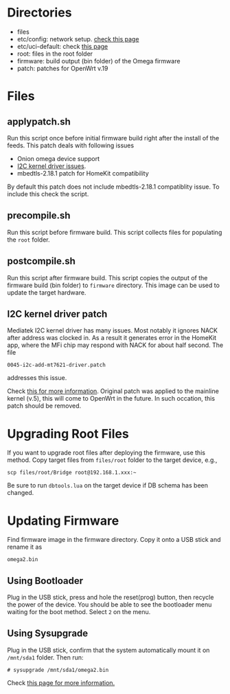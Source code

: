 # Directories

* files
 * etc/config: network setup. [check this page](https://openwrt.org/docs/guide-user/network/start)
 * etc/uci-default: check [this page](https://openwrt.org/docs/guide-developer/uci-defaults)
 * root: files in the root folder
* firmware: build output (bin folder) of the Omega firmware
* patch: patches for OpenWrt v.19

# Files

## applypatch.sh

Run this script once before initial firmware build right after the install of
the feeds. This patch deals with following issues

* Onion omega device support
* [I2C kernel driver issues](https://github.com/torvalds/linux/commit/d04913ec5f89f13760f8e8411c93cee542560d68#diff-4f54f28306d99ae2ce0aa45f235f7e14).
* mbedtls-2.18.1 patch for HomeKit compatibility


By default this patch does not include mbedtls-2.18.1 compatiblity issue.
To include this check the script.


## precompile.sh

Run this script before firmware build. This script collects files for
populating the `root` folder.

## postcompile.sh

Run this script after firmware build. This script copies the output of the
firmware build (bin folder) to `firmware` directory.  This image can be used
to update the target hardware.


## I2C kernel driver patch

Mediatek I2C kernel driver has many issues. Most notably it ignores NACK
after address was clocked in. As a result it generates error in the HomeKit app,
where the MFi chip may respond with NACK for about half second.
The file
```
0045-i2c-add-mt7621-driver.patch
```
addresses this issue.

Check [this for more information](https://github.com/torvalds/linux/commit/d04913ec5f89f13760f8e8411c93cee542560d68#diff-4f54f28306d99ae2ce0aa45f235f7e14).
Original patch was applied to the mainline kernel (v.5), this will come to
OpenWrt in the future. In such occation, this patch should be removed.


# Upgrading Root Files

If you want to upgrade root files after deploying the firmware, use this
method.
Copy target files from `files/root` folder to the target device, e.g.,
```
scp files/root/Bridge root@192.168.1.xxx:~
```
Be sure to run `dbtools.lua` on the target device if DB schema has been
changed.


# Updating Firmware

Find firmware image in the firmware directory.  Copy it onto a USB stick and
rename it as
```
omega2.bin
```

## Using Bootloader
Plug in the USB stick, press and hole the reset(prog) button, then recycle the
power of the device. You should be able to see the bootloader menu waiting
for the boot method. Select `2` on the menu.

## Using Sysupgrade
Plug in the USB stick, confirm that the system automatically mount it on
`/mnt/sda1` folder. Then run:
```
# sysupgrade /mnt/sda1/omega2.bin
```

Check [this page for more information.](https://docs.onion.io/omega2-docs/manual-firmware-installation.html)
